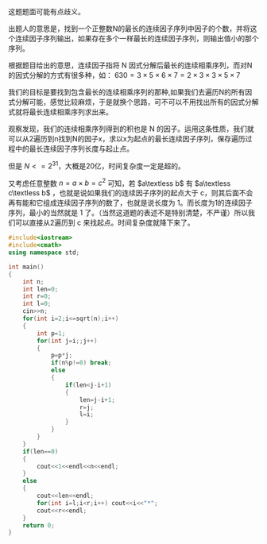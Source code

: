 这题题面可能有点歧义。

出题人的意思是，找到一个正整数N的最长的连续因子序列中因子的个数，并将这个连续因子序列输出，如果存在多个一样最长的连续因子序列，则输出值小的那个序列。

根据题目给出的意思，连续因子指将 N 因式分解后最长的连续相乘序列，而对N的因式分解的方式有很多种，如： $630=3\times5\times6\times7=2\times3\times3\times5\times7$

我们的目标是要找到包含最长的连续相乘序列的那种,如果我们去遍历N的所有因式分解可能，感觉比较麻烦，于是就换个思路，可不可以不用找出所有的因式分解式就将最长连续相乘序列求出来。

观察发现，我们的连续相乘序列得到的积也是 N 的因子。运用这条性质，我们就可以从2遍历到n找到N的因子x，求以x为起点的最长连续因子序列，保存遍历过程中的最长连续因子序列长度与起止点。

但是 $N<=2^{31}$，大概是20亿，时间复杂度一定是超的。

又考虑任意整数 $n=a\times b=c^2$ 可知，若 $a\textless b$ 有 $a\textless c\textless b$ ，也就是说如果我们的连续因子序列的起点大于 c，则其后面不会再有能和它组成连续因子序列的数了，也就是说长度为 1。而长度为1的连续因子序列，最小的当然就是 1 了。（当然这道题的表述不是特别清楚，不严谨）所以我们可以直接从2遍历到 c 来找起点。时间复杂度就降下来了。

```c++
#include<iostream>
#include<cmath>
using namespace std;

int main()
{
	int n;
	int len=0;
	int r=0;
	int l=0;
	cin>>n;
	for(int i=2;i<=sqrt(n);i++)
	{
		int p=1;
		for(int j=i;;j++)
		{
			p=p*j;
			if(n%p!=0) break;
			else
			{
				if(len<j-i+1)
				{
					len=j-i+1;
					r=j;
					l=i;
				}
			}
		}
	}
	if(len==0)
	{
		cout<<1<<endl<<n<<endl;
	}
	else
	{
		cout<<len<<endl;
		for(int i=l;i<r;i++) cout<<i<<"*";
		cout<<r<<endl;
	}
	return 0;
}
```

